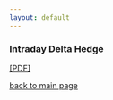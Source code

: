 ```yaml
---
layout: default
---
```


### Intraday Delta Hedge
[[PDF]](./pdfs/drafts/base_hedge_analysis_ligl.pdf.pdf)

[back to main page](./)
